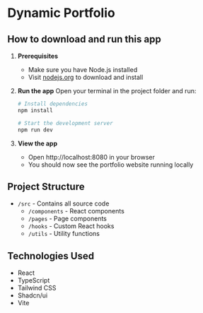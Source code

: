 # Dynamic Portfolio

## How to download and run this app

1. **Prerequisites**
   - Make sure you have Node.js installed
   - Visit [nodejs.org](https://nodejs.org) to download and install

2. **Run the app**
   Open your terminal in the project folder and run:
   ```sh
   # Install dependencies
   npm install

   # Start the development server
   npm run dev
   ```

3. **View the app**
   - Open http://localhost:8080 in your browser
   - You should now see the portfolio website running locally

## Project Structure
- `/src` - Contains all source code
  - `/components` - React components
  - `/pages` - Page components
  - `/hooks` - Custom React hooks
  - `/utils` - Utility functions

## Technologies Used
- React
- TypeScript
- Tailwind CSS
- Shadcn/ui
- Vite